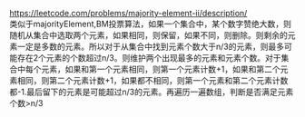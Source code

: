 https://leetcode.com/problems/majority-element-ii/description/  
类似于majorityElement,BM投票算法，如果一个集合中，某个数字赞绝大数，则随机从集合中选取两个元素，如果相同，则保留，如果不同，则删除。则剩余的元素一定是多数的元素。所以对于从集合中找到元素个数大于n/3的元素，则最多可能存在2个元素的个数超过n/3。则维护两个出现最多的元素和元素个数。对于集合中每个元素，如果和第一个元素相同，则第一个元素计数+1，如果和第二个元素相同，则第二个元素计数+1，如果都不相同，则第一个元素和第二个元素计数都-1.最后留下的元素是可能超过n/3的元素。再遍历一遍数组，判断是否满足元素个数>n/3